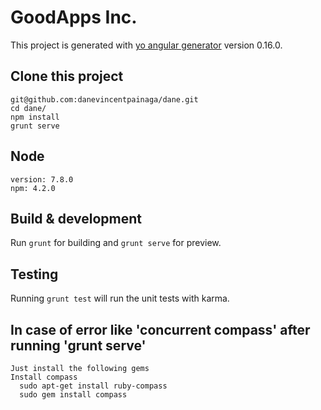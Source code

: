 # GoodApps Inc.

This project is generated with [yo angular generator](https://github.com/yeoman/generator-angular)
version 0.16.0.

## Clone this project
	git@github.com:danevincentpainaga/dane.git
	cd dane/
	npm install
	grunt serve	

## Node
	version: 7.8.0
	npm: 4.2.0

## Build & development

Run `grunt` for building and `grunt serve` for preview.

## Testing

Running `grunt test` will run the unit tests with karma.


## In case of error like 'concurrent compass' after running 'grunt serve'

	Just install the following gems
	Install compass
	  sudo apt-get install ruby-compass
	  sudo gem install compass
